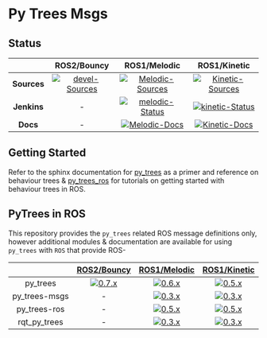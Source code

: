 # Py Trees Msgs

## Status

| | ROS2/Bouncy | ROS1/Melodic | ROS1/Kinetic |
|:---:|:---:|:---:|:---:|
| **Sources** | [![devel-Sources][devel-sources-image]][devel-sources] | [![Melodic-Sources][melodic-sources-image]][melodic-sources] | [![Kinetic-Sources][kinetic-sources-image]][kinetic-sources] |
| **Jenkins** | - | [![melodic-Status][melodic-build-status-image]][melodic-build-status] | [![kinetic-Status][kinetic-build-status-image]][kinetic-build-status] | |
| **Docs** | - | [![Melodic-Docs][melodic-docs-image]][melodic-docs] | [![Kinetic-Docs][kinetic-docs-image]][kinetic-docs] | |

[license-image]: https://img.shields.io/badge/License-BSD%203--Clause-orange.svg?style=plastic
[license]: LICENSE

[devel-sources-image]: http://img.shields.io/badge/sources-devel-blue.svg?style=plastic
[melodic-sources-image]: http://img.shields.io/badge/sources-0.3.x-blue.svg?style=plastic
[kinetic-sources-image]: http://img.shields.io/badge/sources-0.3.x-blue.svg?style=plastic

[devel-sources]: https://github.com/stonier/py_trees_msgs/tree/devel
[melodic-sources]: https://github.com/stonier/py_trees_msgs/tree/release/0.3-melodic
[kinetic-sources]: https://github.com/stonier/py_trees_msgs/tree/release/0.3-kinetic

[devel-build-status-image]: http://build.ros.org/job/Mbin_uB64__py_trees__ubuntu_bionic_amd64__binary/badge/icon?style=plastic
[devel-build-status]: https://circleci.com/gh/stonier/py_trees/tree/devel
[bouncy-build-status-image]: http://build.ros.org/job/Mbin_uB64__py_trees__ubuntu_bionic_amd64__binary/badge/icon?style=plastic
[bouncy-build-status]: http://build.ros.org/job/Mbin_uX64__py_trees__ubuntu_bionic_amd64__binary
[melodic-build-status-image]: http://build.ros.org/job/Mbin_uB64__py_trees_msgs__ubuntu_bionic_amd64__binary/badge/icon?style=plastic
[melodic-build-status]: http://build.ros.org/job/Mbin_uB64__py_trees_msgs__ubuntu_bionic_amd64__binary
[kinetic-build-status-image]: http://build.ros.org/job/Kbin_uX64__py_trees_msgs__ubuntu_xenial_amd64__binary/badge/icon?style=plastic
[kinetic-build-status]: http://build.ros.org/job/Kbin_uX64__py_trees_msgs__ubuntu_xenial_amd64__binary

[devel-docs-image]: https://readthedocs.org/projects/py-trees/badge/?version=devel&style=plastic
[devel-docs]: http://py-trees.readthedocs.io/
[bouncy-docs-image]: https://readthedocs.org/projects/py-trees/badge/?version=release-0.5.x&style=plastic
[bouncy-docs]: http://py-trees.readthedocs.io/en/release-0.5.x/
[melodic-docs-image]: http://build.ros.org/job/Mdoc__py_trees_msgs__ubuntu_bionic_amd64/badge/icon?style=plastic
[melodic-docs]: http://build.ros.org/job/Mdoc__py_trees_msgs__ubuntu_bionic_amd64
[kinetic-docs-image]: http://build.ros.org/job/Kdoc__py_trees_msgs__ubuntu_xenial_amd64/badge/icon?style=plastic
[kinetic-docs]: http://build.ros.org/job/Kdoc__py_trees_msgs__ubuntu_xenial_amd64


## Getting Started

Refer to the sphinx documentation for [py_trees](http://py-trees.readthedocs.io/en/devel/) as a primer and reference on behaviour trees & [py_trees_ros](https://stonier.github.io/py_trees_ros/) for tutorials on getting started with behaviour trees in ROS.

## PyTrees in ROS

This repository provides the `py_trees` related ROS message definitions only, however additional modules & documentation are available for using `py_trees` with `ROS` that provide ROS-

| | [ROS2/Bouncy][bouncy-repository] | [ROS1/Melodic][melodic-repository] | [ROS1/Kinetic][kinetic-repository] |
|:---:|:---:|:---:|:---:|
| py_trees | [![0.7.x][0.7.x-sources-image]][py-trees-0.7.x] | [![0.6.x][0.6.x-sources-image]][py-trees-0.6.x] | [![0.5.x][0.5.x-sources-image]][py-trees-0.5.x] |
| py_trees-msgs | - | [![0.3.x][0.3.x-sources-image]][py-trees-msgs-melodic] | [![0.3.x][0.3.x-sources-image]][py-trees-msgs-kinetic] |
| py_trees-ros | - | [![0.5.x][0.5.x-sources-image]][py-trees-ros-melodic] | [![0.5.x][0.5.x-sources-image]][py-trees-ros-kinetic] |
| rqt_py_trees | - | [![0.3.x][0.3.x-sources-image]][rqt-py-trees-melodic] | [![0.3.x][0.3.x-sources-image]][rqt-py-trees-kinetic] |

[0.7.x-sources-image]: http://img.shields.io/badge/sources-0.7.x-blue.svg?style=plastic
[0.6.x-sources-image]: http://img.shields.io/badge/sources-0.6.x-blue.svg?style=plastic
[0.5.x-sources-image]: http://img.shields.io/badge/sources-0.5.x-blue.svg?style=plastic
[0.4.x-sources-image]: http://img.shields.io/badge/sources-0.4.x-blue.svg?style=plastic
[0.3.x-sources-image]: http://img.shields.io/badge/sources-0.3.x-blue.svg?style=plastic

[bouncy-repository]: http://repo.ros2.org/status_page/ros_bouncy_default.html?q=py_trees
[melodic-repository]: http://repositories.ros.org/status_page/ros_melodic_default.html?q=py_trees
[kinetic-repository]: http://repositories.ros.org/status_page/ros_kinetic_default.html?q=py_trees

[py-trees-0.7.x]: https://github.com/stonier/py_trees/tree/release/0.7.x
[py-trees-0.6.x]: https://github.com/stonier/py_trees/tree/release/0.6.x
[py-trees-0.5.x]: https://github.com/stonier/py_trees/tree/release/0.5.x
[py-trees-msgs-kinetic]: https://github.com/stonier/py_trees_msgs/tree/release/0.3-kinetic
[py-trees-msgs-melodic]: https://github.com/stonier/py_trees_msgs/tree/release/0.3-melodic
[py-trees-ros-kinetic]: https://github.com/stonier/py_trees_ros/tree/release/0.5-kinetic
[py-trees-ros-melodic]: https://github.com/stonier/py_trees_ros/tree/release/0.5-melodic
[rqt-py-trees-kinetic]: https://github.com/stonier/rqt_py_trees/tree/release/0.3-kinetic
[rqt-py-trees-melodic]: https://github.com/stonier/rqt_py_trees/tree/release/0.3-melodic

